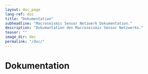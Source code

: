 ```yaml
---
layout: doc_page
lang-ref: doc
title: "Dokumentation"
subheadline: "Macroseismic Sensor Netzwerk Dokumentation."
description: "Dokumantation des Macroseismic Sensor Netzwerks."
teaser: ""
image_dir: doc
permalink: "/doc/"
---
```


# Dokumentation
